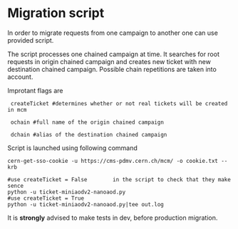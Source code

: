 # Migration script

In order to migrate requests from one campaign to another one can use provided script.

The script processes one chained campaign at time. It searches for root requests in origin chained campaign and creates new ticket with new destination chained campaign. Possible chain repetitions are taken into account.

Improtant flags are 

``` createTicket #determines whether or not real tickets will be created in mcm```

``` ochain #full name of the origin chained campaign```

``` dchain #alias of the destination chained campaign```

Script is launched using following command
``` 
cern-get-sso-cookie -u https://cms-pdmv.cern.ch/mcm/ -o cookie.txt --krb

#use createTicket = False        in the script to check that they make sence
python -u ticket-miniaodv2-nanoaod.py
#use createTicket = True
python -u ticket-miniaodv2-nanoaod.py|tee out.log 
```

It is **strongly** advised to make tests in dev, before production migration.
